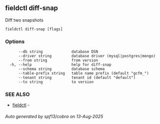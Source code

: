 ## fieldctl diff-snap

Diff two snapshots

```
fieldctl diff-snap [flags]
```

### Options

```
      --db string             database DSN
      --driver string         database driver (mysql|postgres|mongo)
      --from string           from version
  -h, --help                  help for diff-snap
      --schema string         database schema
      --table-prefix string   table name prefix (default "gcfm_")
      --tenant string         tenant id (default "default")
      --to string             to version
```

### SEE ALSO

* [fieldctl](fieldctl.md)	 - 

###### Auto generated by spf13/cobra on 13-Aug-2025
